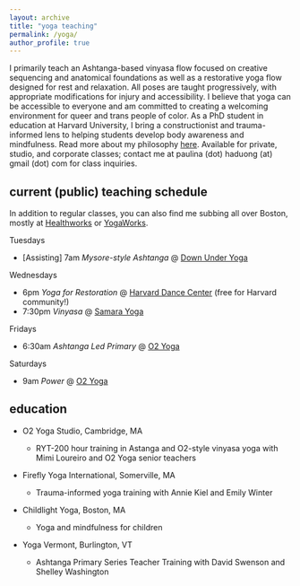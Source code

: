 ```yaml
---
layout: archive
title: "yoga teaching"
permalink: /yoga/
author_profile: true
---
```


I primarily teach an Ashtanga-based vinyasa flow focused on creative sequencing and anatomical foundations as well as a restorative yoga flow designed for rest and relaxation. All poses are taught progressively, with appropriate modifications for injury and accessibility. I believe that yoga can be accessible to everyone and am committed to creating a welcoming environment for queer and trans people of color. As a PhD student in education at Harvard University, I bring a constructionist and trauma-informed lens to helping students develop body awareness and mindfulness. Read more about my philosophy [here](http://o2yoga.com/mid-june-teacher-feature-paulina-haduong/). Available for private, studio, and corporate classes; contact me at paulina (dot) haduong (at) gmail (dot) com for class inquiries.

## current (public) teaching schedule
In addition to regular classes, you can also find me subbing all over Boston, mostly at [Healthworks](https://healthworksfitness.com/cambridge/) or [YogaWorks](https://www.yogaworks.com/location/cambridge/).

Tuesdays

* [Assisting] 7am *Mysore-style Ashtanga* @ [Down Under Yoga](https://downunderyoga.com/cambridge-schedule)

Wednesdays

* 6pm *Yoga for Restoration* @ [Harvard Dance Center](https://harvarddance.asapconnected.com/Courses.aspx?CourseGroupID=43181) (free for Harvard community!)
* 7:30pm *Vinyasa* @ [Samara Yoga](http://www.samarayogastudio.com)

Fridays

* 6:30am *Ashtanga Led Primary* @ [O2 Yoga](http://o2yoga.com)

Saturdays

* 9am *Power* @ [O2 Yoga](http://o2yoga.com)

## education

* O2 Yoga Studio, Cambridge, MA
    * RYT-200 hour training in Astanga and O2-style vinyasa yoga with Mimi Loureiro and O2 Yoga senior teachers

* Firefly Yoga International, Somerville, MA
    * Trauma-informed yoga training with Annie Kiel and Emily Winter

* Childlight Yoga, Boston, MA
    * Yoga and mindfulness for children

* Yoga Vermont, Burlington, VT
    * Ashtanga Primary Series Teacher Training with David Swenson and Shelley Washington
